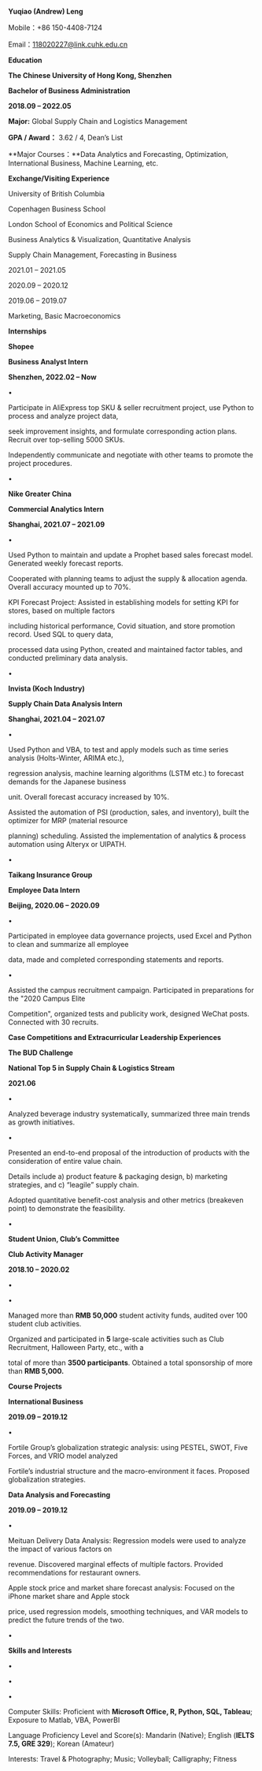 ﻿

**Yuqiao (Andrew) Leng**

Mobile：+86 150-4408-7124

Email：118020227@link.cuhk.edu.cn

**Education**

**The Chinese University of Hong Kong, Shenzhen**

**Bachelor of Business Administration**

**2018.09 – 2022.05**

**Major:** Global Supply Chain and Logistics Management

**GPA / Award：** 3.62 / 4, Dean’s List

**Major Courses：**Data Analytics and Forecasting, Optimization, International Business, Machine Learning, etc.

**Exchange/Visiting Experience**

University of British Columbia

Copenhagen Business School

London School of Economics and Political Science

Business Analytics & Visualization, Quantitative Analysis

Supply Chain Management, Forecasting in Business

2021.01 – 2021.05

2020.09 – 2020.12

2019.06 – 2019.07

Marketing, Basic Macroeconomics

**Internships**

**Shopee**

**Business Analyst Intern**

**Shenzhen, 2022.02 – Now**

•

Participate in AliExpress top SKU & seller recruitment project, use Python to process and analyze project data,

seek improvement insights, and formulate corresponding action plans. Recruit over top-selling 5000 SKUs.

Independently communicate and negotiate with other teams to promote the project procedures.

•

**Nike Greater China**

**Commercial Analytics Intern**

**Shanghai, 2021.07 – 2021.09**

•

Used Python to maintain and update a Prophet based sales forecast model. Generated weekly forecast reports.

Cooperated with planning teams to adjust the supply & allocation agenda. Overall accuracy mounted up to 70%.

KPI Forecast Project: Assisted in establishing models for setting KPI for stores, based on multiple factors

including historical performance, Covid situation, and store promotion record. Used SQL to query data,

processed data using Python, created and maintained factor tables, and conducted preliminary data analysis.

•

**Invista (Koch Industry)**

**Supply Chain Data Analysis Intern**

**Shanghai, 2021.04 – 2021.07**

•

Used Python and VBA, to test and apply models such as time series analysis (Holts-Winter, ARIMA etc.),

regression analysis, machine learning algorithms (LSTM etc.) to forecast demands for the Japanese business

unit. Overall forecast accuracy increased by 10%.

Assisted the automation of PSI (production, sales, and inventory), built the optimizer for MRP (material resource

planning) scheduling. Assisted the implementation of analytics & process automation using Alteryx or UIPATH.

•

**Taikang Insurance Group**

**Employee Data Intern**

**Beijing, 2020.06 – 2020.09**

•

Participated in employee data governance projects, used Excel and Python to clean and summarize all employee

data, made and completed corresponding statements and reports.

•

Assisted the campus recruitment campaign. Participated in preparations for the "2020 Campus Elite

Competition", organized tests and publicity work, designed WeChat posts. Connected with 30 recruits.

**Case Competitions and Extracurricular Leadership Experiences**

**The BUD Challenge**

**National Top 5 in Supply Chain & Logistics Stream**

**2021.06**

•

Analyzed beverage industry systematically, summarized three main trends as growth initiatives.

•

Presented an end-to-end proposal of the introduction of products with the consideration of entire value chain.

Details include a) product feature & packaging design, b) marketing strategies, and c) “leagile” supply chain.

Adopted quantitative benefit-cost analysis and other metrics (breakeven point) to demonstrate the feasibility.

•

**Student Union, Club’s Committee**

**Club Activity Manager**

**2018.10 – 2020.02**

•

•

Managed more than **RMB 50,000** student activity funds, audited over 100 student club activities.

Organized and participated in **5** large-scale activities such as Club Recruitment, Halloween Party, etc., with a

total of more than **3500 participants**. Obtained a total sponsorship of more than **RMB 5,000.**

**Course Projects**

**International Business**

**2019.09 – 2019.12**

•

Fortile Group’s globalization strategic analysis: using PESTEL, SWOT, Five Forces, and VRIO model analyzed

Fortile’s industrial structure and the macro-environment it faces. Proposed globalization strategies.

**Data Analysis and Forecasting**

**2019.09 – 2019.12**

•

Meituan Delivery Data Analysis: Regression models were used to analyze the impact of various factors on

revenue. Discovered marginal effects of multiple factors. Provided recommendations for restaurant owners.

Apple stock price and market share forecast analysis: Focused on the iPhone market share and Apple stock

price, used regression models, smoothing techniques, and VAR models to predict the future trends of the two.

•

**Skills and Interests**

•

•

•

Computer Skills: Proficient with **Microsoft Office, R, Python, SQL, Tableau**; Exposure to Matlab, VBA, PowerBI

Language Proficiency Level and Score(s): Mandarin (Native); English (**IELTS 7.5, GRE 329**); Korean (Amateur)

Interests: Travel & Photography; Music; Volleyball; Calligraphy; Fitness

